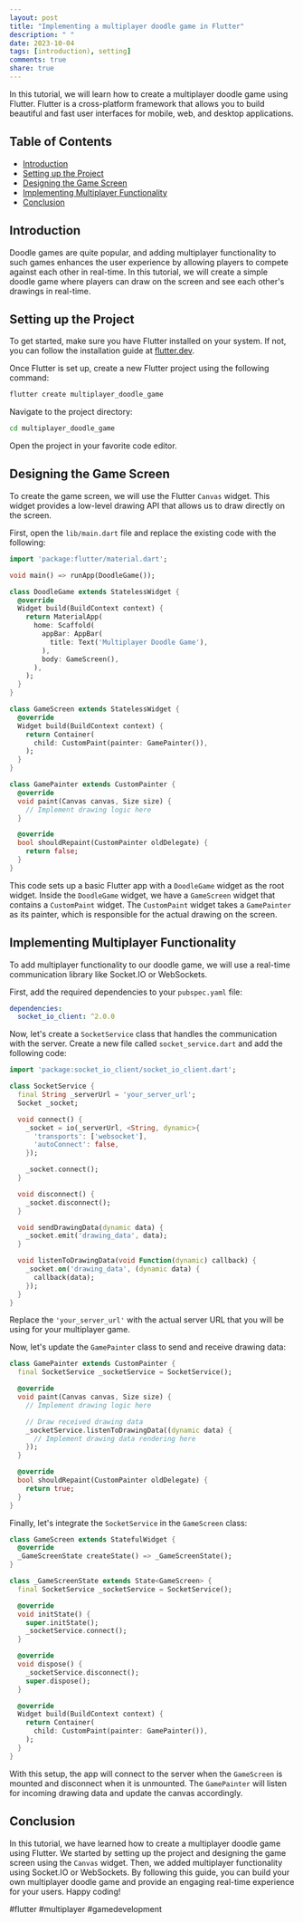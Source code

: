 ```yaml
---
layout: post
title: "Implementing a multiplayer doodle game in Flutter"
description: " "
date: 2023-10-04
tags: [introduction), setting]
comments: true
share: true
---
```


In this tutorial, we will learn how to create a multiplayer doodle game using Flutter. Flutter is a cross-platform framework that allows you to build beautiful and fast user interfaces for mobile, web, and desktop applications.

## Table of Contents

- [Introduction](#introduction)
- [Setting up the Project](#setting-up-the-project)
- [Designing the Game Screen](#designing-the-game-screen)
- [Implementing Multiplayer Functionality](#implementing-multiplayer-functionality)
- [Conclusion](#conclusion)

## Introduction

Doodle games are quite popular, and adding multiplayer functionality to such games enhances the user experience by allowing players to compete against each other in real-time. In this tutorial, we will create a simple doodle game where players can draw on the screen and see each other's drawings in real-time.

## Setting up the Project

To get started, make sure you have Flutter installed on your system. If not, you can follow the installation guide at [flutter.dev](https://flutter.dev).

Once Flutter is set up, create a new Flutter project using the following command:

```bash
flutter create multiplayer_doodle_game
```

Navigate to the project directory:

```bash
cd multiplayer_doodle_game
```

Open the project in your favorite code editor.

## Designing the Game Screen

To create the game screen, we will use the Flutter `Canvas` widget. This widget provides a low-level drawing API that allows us to draw directly on the screen.

First, open the `lib/main.dart` file and replace the existing code with the following:

```dart
import 'package:flutter/material.dart';

void main() => runApp(DoodleGame());

class DoodleGame extends StatelessWidget {
  @override
  Widget build(BuildContext context) {
    return MaterialApp(
      home: Scaffold(
        appBar: AppBar(
          title: Text('Multiplayer Doodle Game'),
        ),
        body: GameScreen(),
      ),
    );
  }
}

class GameScreen extends StatelessWidget {
  @override
  Widget build(BuildContext context) {
    return Container(
      child: CustomPaint(painter: GamePainter()),
    );
  }
}

class GamePainter extends CustomPainter {
  @override
  void paint(Canvas canvas, Size size) {
    // Implement drawing logic here
  }

  @override
  bool shouldRepaint(CustomPainter oldDelegate) {
    return false;
  }
}
```

This code sets up a basic Flutter app with a `DoodleGame` widget as the root widget. Inside the `DoodleGame` widget, we have a `GameScreen` widget that contains a `CustomPaint` widget. The `CustomPaint` widget takes a `GamePainter` as its painter, which is responsible for the actual drawing on the screen.

## Implementing Multiplayer Functionality

To add multiplayer functionality to our doodle game, we will use a real-time communication library like Socket.IO or WebSockets.

First, add the required dependencies to your `pubspec.yaml` file:

```yaml
dependencies:
  socket_io_client: ^2.0.0
```

Now, let's create a `SocketService` class that handles the communication with the server. Create a new file called `socket_service.dart` and add the following code:

```dart
import 'package:socket_io_client/socket_io_client.dart';

class SocketService {
  final String _serverUrl = 'your_server_url';
  Socket _socket;

  void connect() {
    _socket = io(_serverUrl, <String, dynamic>{
      'transports': ['websocket'],
      'autoConnect': false,
    });

    _socket.connect();
  }

  void disconnect() {
    _socket.disconnect();
  }

  void sendDrawingData(dynamic data) {
    _socket.emit('drawing_data', data);
  }

  void listenToDrawingData(void Function(dynamic) callback) {
    _socket.on('drawing_data', (dynamic data) {
      callback(data);
    });
  }
}
```

Replace the `'your_server_url'` with the actual server URL that you will be using for your multiplayer game.

Now, let's update the `GamePainter` class to send and receive drawing data:

```dart
class GamePainter extends CustomPainter {
  final SocketService _socketService = SocketService();

  @override
  void paint(Canvas canvas, Size size) {
    // Implement drawing logic here

    // Draw received drawing data
    _socketService.listenToDrawingData((dynamic data) {
      // Implement drawing data rendering here
    });
  }

  @override
  bool shouldRepaint(CustomPainter oldDelegate) {
    return true;
  }
}
```

Finally, let's integrate the `SocketService` in the `GameScreen` class:

```dart
class GameScreen extends StatefulWidget {
  @override
  _GameScreenState createState() => _GameScreenState();
}

class _GameScreenState extends State<GameScreen> {
  final SocketService _socketService = SocketService();

  @override
  void initState() {
    super.initState();
    _socketService.connect();
  }

  @override
  void dispose() {
    _socketService.disconnect();
    super.dispose();
  }

  @override
  Widget build(BuildContext context) {
    return Container(
      child: CustomPaint(painter: GamePainter()),
    );
  }
}
```

With this setup, the app will connect to the server when the `GameScreen` is mounted and disconnect when it is unmounted. The `GamePainter` will listen for incoming drawing data and update the canvas accordingly.

## Conclusion

In this tutorial, we have learned how to create a multiplayer doodle game using Flutter. We started by setting up the project and designing the game screen using the `Canvas` widget. Then, we added multiplayer functionality using Socket.IO or WebSockets. By following this guide, you can build your own multiplayer doodle game and provide an engaging real-time experience for your users. Happy coding!

#flutter #multiplayer #gamedevelopment